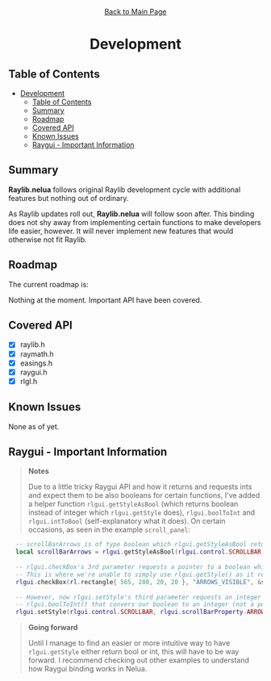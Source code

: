 <div align="center">
<p>

[Back to Main Page](./README.md)
</p>

# Development

</div>

## Table of Contents

- [Development](#development)
  - [Table of Contents](#table-of-contents)
  - [Summary](#summary)
  - [Roadmap](#roadmap)
  - [Covered API](#covered-api)
  - [Known Issues](#known-issues)
  - [Raygui - Important Information](#raygui---important-information)

## Summary

**Raylib.nelua** follows original Raylib development cycle with additional features but nothing out of ordinary.

As Raylib updates roll out, **Raylib.nelua** will follow soon after. This binding does not shy away from implementing certain functions to make developers life easier, however. It will never implement new features that would otherwise not fit Raylib. 

## Roadmap

The current roadmap is:

Nothing at the moment. Important API have been covered.

## Covered API

- [x] raylib.h
- [x] raymath.h
- [x] easings.h
- [x] raygui.h
- [x] rlgl.h

## Known Issues

None as of yet.

## Raygui - Important Information

> **Notes**
>
> Due to a little tricky Raygui API and how it returns and requests ints and expect them to be also booleans for certain functions, I've added a helper function `rlgui.getStyleAsBool` (which returns boolean instead of integer which `rlgui.getStyle` does), `rlgui.boolToInt` and `rlgui.intToBool` (self-explanatory what it does).
On certain occasions, as seen in the example `scroll_panel`:

```lua
  -- scrollBarArrows is of type boolean which rlgui.getStyleAsBool returns, unlike its sister function rlgui.getStyle that returns a cint/int32
  local scrollBarArrows = rlgui.getStyleAsBool(rlgui.control.SCROLLBAR, rlgui.scrollBarProperty.ARROWS_VISIBLE)
  
  -- rlgui.checkBox's 3rd parameter requests a pointer to a boolean which is our scrollBarArrow. 
  -- This is where we're unable to simply use rlgui.getStyle() as it returns an int. My knowledge here is limited on how we could convert an integer to a pointer of boolean in Nelua.
  rlgui.checkBox(rl.rectangle{ 565, 280, 20, 20 }, "ARROWS_VISIBLE", &scrollBarArrows)
  
  -- However, now rlgui.setStyle's third parameter requests an integer value. This is easy to provide as we can use the helper function
  -- rlgui.boolToInt() that convers our boolean to an integer (not a pointer!)
  rlgui.setStyle(rlgui.control.SCROLLBAR, rlgui.scrollBarProperty.ARROWS_VISIBLE, rlgui.boolToInt(scrollBarArrows)) -- Pass scrollBarArrows as convered bool to integer.
```

> **Going forward**
>
> Until I manage to find an easier or more intuitive way to have `rlgui.getStyle` either return bool or int, this will have to be way forward.
> I recommend checking out other examples to understand how Raygui binding works in Nelua.



